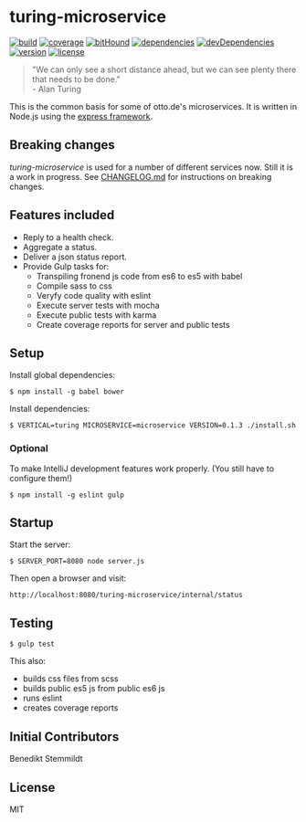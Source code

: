 # turing-microservice

[![build](https://travis-ci.org/otto-de/turing-microservice.svg)](https://travis-ci.org/otto-de/turing-microservice)
[![coverage](https://coveralls.io/repos/otto-de/turing-microservice/badge.svg?branch=master&service=github)](https://coveralls.io/github/otto-de/turing-microservice?branch=master)
[![bitHound](https://www.bithound.io/github/otto-de/turing-microservice/badges/score.svg)](https://www.bithound.io/github/otto-de/turing-microservice)
[![dependencies](https://img.shields.io/david/otto-de/turing-microservice.svg)](https://david-dm.org/otto-de/turing-microservice)
[![devDependencies](https://img.shields.io/david/dev/otto-de/turing-microservice.svg)](https://david-dm.org/otto-de/turing-microservice#info=devDependencies)
[![version](https://img.shields.io/npm/v/turing-microservice.svg)](https://www.npmjs.com/package/turing-microservice)
[![license](https://img.shields.io/npm/l/turing-microservice.svg)](./LICENSE)

> "We can only see a short distance ahead, but we can see plenty there that needs to be done."<br/>- Alan Turing

This is the common basis for some of otto.de's microservices. It is written in Node.js using the [express framework](https://github.com/strongloop/express).

## Breaking changes

_turing-microservice_ is used for a number of different services now. Still it is a work in progress. See [CHANGELOG.md](./CHANGELOG.md) for instructions on breaking changes.

## Features included

* Reply to a health check.
* Aggregate a status.
* Deliver a json status report.
* Provide Gulp tasks for:
  * Transpiling fronend js code from es6 to es5 with babel
  * Compile sass to css
  * Veryfy code quality with eslint
  * Execute server tests with mocha
  * Execute public tests with karma
  * Create coverage reports for server and public tests

## Setup

Install global dependencies:

    $ npm install -g babel bower

Install dependencies:

    $ VERTICAL=turing MICROSERVICE=microservice VERSION=0.1.3 ./install.sh

### Optional

To make IntelliJ development features work properly. (You still have to configure them!)

    $ npm install -g eslint gulp

## Startup
  
Start the server:

    $ SERVER_PORT=8080 node server.js
    
Then open a browser and visit:

    http://localhost:8080/turing-microservice/internal/status
    
## Testing
  
    $ gulp test

This also:

* builds css files from scss
* builds public es5 js from public es6 js
* runs eslint
* creates coverage reports

## Initial Contributors

Benedikt Stemmildt

## License

MIT
